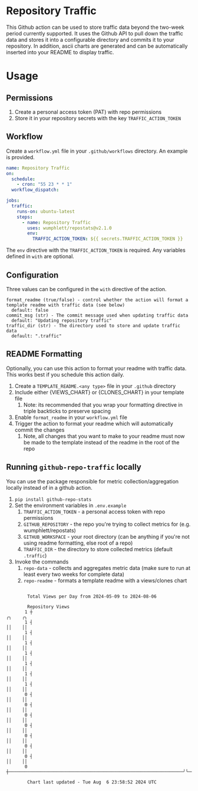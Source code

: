 # Repository Traffic

This Github action can be used to store traffic data beyond the two-week period currently supported.
It uses the Github API to pull down the traffic data and stores it into a configurable directory and commits it to your 
repository. In addition, ascii charts are generated and can be automatically inserted into your README to display traffic.

# Usage
## Permissions
1. Create a personal access token (PAT) with repo permissions
2. Store it in your repository secrets with the key `TRAFFIC_ACTION_TOKEN`

## Workflow
Create a `workflow.yml` file in your `.github/workflows` directory. An example is provided.

```yaml
name: Repository Traffic
on:
  schedule:
    - cron: "55 23 * * 1"
  workflow_dispatch:

jobs:
  traffic:
    runs-on: ubuntu-latest
    steps:
      - name: Repository Traffic
        uses: wumphlett/repostats@v2.1.0
        env:
          TRAFFIC_ACTION_TOKEN: ${{ secrets.TRAFFIC_ACTION_TOKEN }}
```
The `env` directive with the `TRAFFIC_ACTION_TOKEN` is required. Any variables defined in `with` are optional.

## Configuration
Three values can be configured in the `with` directive of the action.
```
format_readme (true/false) - control whether the action will format a template readme with traffic data (see below)
  default: false
commit_msg (str) - The commit message used when updating traffic data
  default: "Updating repository traffic"
traffic_dir (str) - The directory used to store and update traffic data
  default: ".traffic"
```

## README Formatting
Optionally, you can use this action to format your readme with traffic data. This works best if you schedule this action
daily.

1. Create a `TEMPLATE_README.<any type>` file in your `.github` directory
2. Include either {VIEWS_CHART} or {CLONES_CHART} in your template file
   1. Note: its recommended that you wrap your formatting directive in triple backticks to preserve spacing
3. Enable `format_readme` in your `workflow.yml` file
4. Trigger the action to format your readme which will automatically commit the changes
   1. Note, all changes that you want to make to your readme must now be made to the template instead of the readme in the root of the repo

## Running `github-repo-traffic` locally
You can use the package responsible for metric collection/aggregation locally instead of in a github action.

1. `pip install github-repo-stats`
2. Set the environment variables in `.env.example`
   1. `TRAFFIC_ACTION_TOKEN` - a personal access token with repo permissions
   2. `GITHUB_REPOSITORY` - the repo you're trying to collect metrics for (e.g. wumphlett/repostats)
   3. `GITHUB_WORKSPACE` - your root directory (can be anything if you're not using readme formatting, else root of a repo)
   4. `TRAFFIC_DIR` - the directory to store collected metrics (default `.traffic`)
3. Invoke the commands
   1. `repo-data` - collects and aggregates metric data (make sure to run at least every two weeks for complete data)
   2. `repo-readme` - formats a template readme with a views/clones chart

```

        Total Views per Day from 2024-05-09 to 2024-08-06

        Repository Views
       1 ┼                                                                  ╭╮    ╭╮
       1 ┤                                                                  ││    ││
       1 ┤                                                                  ││    ││
       1 ┤                                                                  ││    ││
       1 ┤                                                                  ││    ││
       1 ┤                                                                  ││    ││
       1 ┤                                                                  ││    ││
       1 ┤                                                                  ││    ││
       0 ┤                                                                  ││    ││
       0 ┤                                                                  ││    ││
       0 ┤                                                                  ││    ││
       0 ┤                                                                  ││    ││
       0 ┤                                                                  ││    ││
       0 ┤                                                                  ││    ││
       0 ┤                                                                  ││    ││
       0 ┼──────────────────────────────────────────────────────────────────╯╰────╯╰───────────────

        Chart last updated - Tue Aug  6 23:58:52 2024 UTC
        
```
